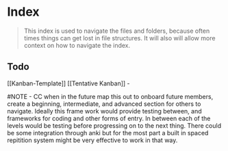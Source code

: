 

# Index

> This index is used to navigate the files and folders, because often times things can get lost in file structures. It will also will allow more context on how to navigate the index.





## Todo 
[[Kanban-Template]]
[[Tentative Kanban]] - 










#NOTE - CC when in the future map this out to onboard future members, create a beginning, intermediate, and advanced section for others to navigate. Ideally this frame work would provide testing between, and frameworks for coding and other forms of entry. In between each of the levels would be testing before progressing on to the next thing. There could be some integration through anki but for the most part a built in spaced repitition system might be very effective to work in that way. 